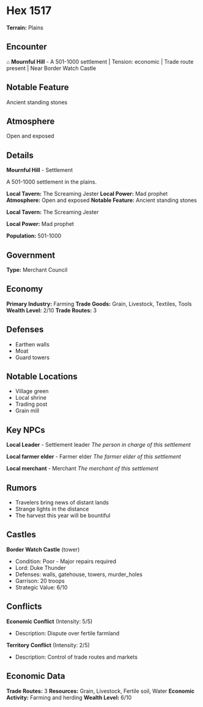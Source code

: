 # Hex 1517

**Terrain:** Plains

## Encounter
⌂ **Mournful Hill** - A 501-1000 settlement | Tension: economic | Trade route present | Near Border Watch Castle

## Notable Feature
Ancient standing stones

## Atmosphere
Open and exposed

## Details
**Mournful Hill** - Settlement

A 501-1000 settlement in the plains.

**Local Tavern:** The Screaming Jester
**Local Power:** Mad prophet
**Atmosphere:** Open and exposed
**Notable Feature:** Ancient standing stones

**Local Tavern:** The Screaming Jester

**Local Power:** Mad prophet

**Population:** 501-1000

## Government
**Type:** Merchant Council

## Economy
**Primary Industry:** Farming
**Trade Goods:** Grain, Livestock, Textiles, Tools
**Wealth Level:** 2/10
**Trade Routes:** 3

## Defenses
- Earthen walls
- Moat
- Guard towers

## Notable Locations
- Village green
- Local shrine
- Trading post
- Grain mill

## Key NPCs
**Local Leader** - Settlement leader
*The person in charge of this settlement*

**Local farmer elder** - Farmer elder
*The farmer elder of this settlement*

**Local merchant** - Merchant
*The merchant of this settlement*

## Rumors
- Travelers bring news of distant lands
- Strange lights in the distance
- The harvest this year will be bountiful

## Castles
**Border Watch Castle** (tower)
- Condition: Poor - Major repairs required
- Lord: Duke Thunder
- Defenses: walls, gatehouse, towers, murder_holes
- Garrison: 20 troops
- Strategic Value: 6/10

## Conflicts
**Economic Conflict** (Intensity: 5/5)
- Description: Dispute over fertile farmland

**Territory Conflict** (Intensity: 2/5)
- Description: Control of trade routes and markets

## Economic Data
**Trade Routes:** 3
**Resources:** Grain, Livestock, Fertile soil, Water
**Economic Activity:** Farming and herding
**Wealth Level:** 6/10
